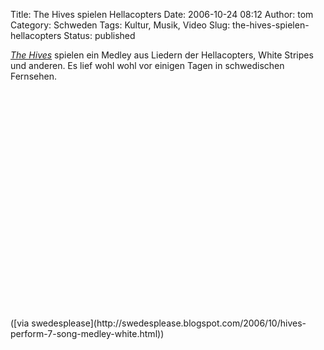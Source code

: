 Title: The Hives spielen Hellacopters
Date: 2006-10-24 08:12
Author: tom
Category: Schweden
Tags: Kultur, Musik, Video
Slug: the-hives-spielen-hellacopters
Status: published

[*The Hives*](http://de.wikipedia.org/wiki/The_Hives) spielen ein Medley
aus Liedern der Hellacopters, White Stripes und anderen. Es lief wohl
wohl vor einigen Tagen in schwedischen Fernsehen.

<p>
<object height="350" width="425">
<param name="movie" value="http://www.youtube.com/v/tu4XawBelwg"></param><param name="wmode" value="transparent">

<embed src="http://www.youtube.com/v/tu4XawBelwg" type="application/x-shockwave-flash" wmode="transparent" height="350" width="425">
</embed>
</param>

</object>
</p>
([via
swedesplease](http://swedesplease.blogspot.com/2006/10/hives-perform-7-song-medley-white.html))

